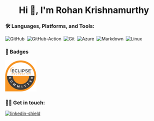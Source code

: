<h1 align="center">Hi 👋, I'm Rohan Krishnamurthy</h1>

### 🛠 Languages, Platforms, and Tools:

![GitHub][GitHub-badge]&nbsp;
![GitHub-Action][GitHub-Action-badge]&nbsp;
![Git][Git-badge]&nbsp;
![Azure][Azure-badge]&nbsp;
![Markdown][Markdown-badge]&nbsp;
![Linux][Linux-badge]&nbsp;

### 🏅 Badges

[<img src="https://github.com/RoKrish14/RoKrish14/blob/main/EFCommitter.png" alt="eclipse-foundation-committer-badge" width="100"/>](https://www.credly.com/badges/ffa2cdbe-5fd1-4004-a1a0-20df7756c9aa/linked_in?t=sbzjkf)

### 🤝🏻 Get in touch:

[![linkedin-shield][LinkedIn-shield]][LinkedIn-link]

<!--- Links --->
[LinkedIn-link]:   (https://github.com/RoKrish14)
[LinkedIn-shield]: https://img.shields.io/badge/LinkedIn-0A66C2.svg?style=for-the-badge&logo=LinkedIn&logoColor=black
[Git-badge]: https://img.shields.io/badge/Git-F05032.svg?style=for-the-badge&logo=Git&logoColor=black
[GitHub-badge]: https://img.shields.io/badge/GitHub-181717.svg?style=for-the-badge&logo=GitHub&logoColor=white
[GitHub-Action-badge]: https://img.shields.io/badge/GitHub%20Actions-2088FF.svg?style=for-the-badge&logo=GitHub-Actions&logoColor=black
[Markdown-badge]: https://img.shields.io/badge/Markdown-000000.svg?style=for-the-badge&logo=Markdown&logoColor=white
[Azure-badge]: https://img.shields.io/badge/Microsoft%20Azure-0078D4.svg?style=for-the-badge&logo=Microsoft-Azure&logoColor=black
[Linux-badge]: https://img.shields.io/badge/Linux-FCC624.svg?style=for-the-badge&logo=Linux&logoColor=black
[Eclipse-Tractus-X-Link]: https://eclipse-tractusx.github.io/
